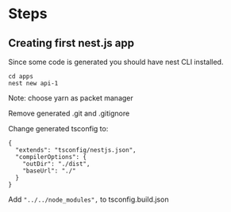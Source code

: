 # Steps

## Creating first nest.js app

Since some code is generated you should have nest CLI installed.

```
cd apps
nest new api-1
```

Note: choose yarn as packet manager

Remove generated .git and .gitignore

Change generated tsconfig to:

```
{
  "extends": "tsconfig/nestjs.json",
  "compilerOptions": {
    "outDir": "./dist",
    "baseUrl": "./"
  }
}
```

Add `"../../node_modules",` to tsconfig.build.json
